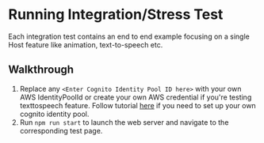 # Running Integration/Stress Test

Each integration test contains an end to end example focusing on a single Host feature like animation, text-to-speech etc. 

## Walkthrough

1. Replace any ```<Enter Cognito Identity Pool ID here>``` with your own AWS IdentityPoolId or create your own AWS credential if you're testing texttospeech feature. Follow tutorial [here](https://docs.aws.amazon.com/sdk-for-javascript/v2/developer-guide/getting-started-browser.html) if you need to set up your own cognito identity pool.
2. Run ```npm run start``` to launch the web server and navigate to the corresponding test page.